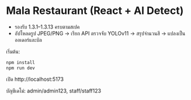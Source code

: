 # Mala Restaurant (React + AI Detect)

- รองรับ 1.3.1–1.3.13 ครบตามสเปค
- อัปโหลดรูป JPEG/PNG → เรียก API ตรวจจับ YOLOv11 → สรุปจำนวนสี → แปลงเป็นออเดอร์และบิล

เริ่มต้น:
```bash
npm install
npm run dev
```
เปิด http://localhost:5173

บัญชีเดโม่: admin/admin123, staff/staff123
